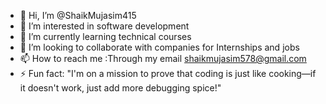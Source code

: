 - 👋 Hi, I’m @ShaikMujasim415
- 👀 I’m interested in software development 
- 🌱 I’m currently learning technical courses
- 💞️ I’m looking to collaborate with companies for Internships and jobs
- 📫 How to reach me :Through my email shaikmujasim578@gmail.com
- ⚡ Fun fact: "I'm on a mission to prove that coding is just like cooking—if it doesn't work, just add more debugging spice!"

<!---
ShaikMujasim415/ShaikMujasim415 is a ✨ special ✨ repository because its `README.md` (this file) appears on your GitHub profile.
You can click the Preview link to take a look at your changes.
--->
